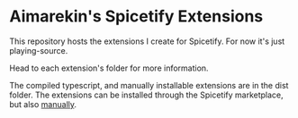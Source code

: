 # Aimarekin's Spicetify Extensions

This repository hosts the extensions I create for Spicetify. For now it's just playing-source.

Head to each extension's folder for more information.

The compiled typescript, and manually installable extensions are in the dist folder. The extensions can be installed through the Spicetify marketplace, but also [manually](https://spicetify.app/docs/advanced-usage/extensions#manual-install).